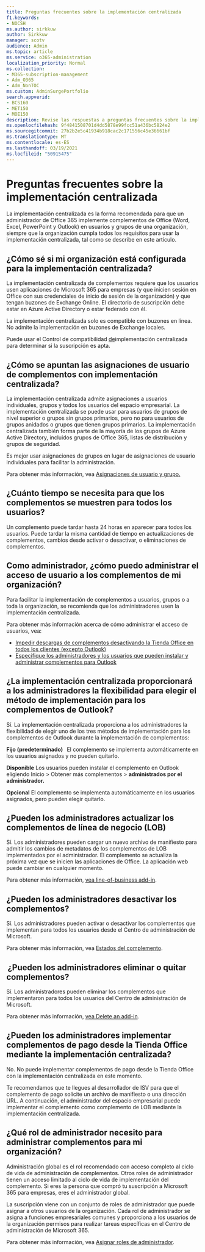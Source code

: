 ```yaml
---
title: Preguntas frecuentes sobre la implementación centralizada
f1.keywords:
- NOCSH
ms.author: sirkkuw
author: Sirkkuw
manager: scotv
audience: Admin
ms.topic: article
ms.service: o365-administration
localization_priority: Normal
ms.collection:
- M365-subscription-management
- Adm_O365
- Adm_NonTOC
ms.custom: AdminSurgePortfolio
search.appverid:
- BCS160
- MET150
- MOE150
description: Revise las respuestas a preguntas frecuentes sobre la implementación centralizada desde el Centro de administración de Microsoft 365.
ms.openlocfilehash: 9f4841508701d4dd5878e99fcc51a436bc5824e2
ms.sourcegitcommit: 27b2b2e5c41934b918cac2c171556c45e36661bf
ms.translationtype: MT
ms.contentlocale: es-ES
ms.lasthandoff: 03/19/2021
ms.locfileid: "50915475"
---
```

# <a name="centralized-deployment-faq"></a>Preguntas frecuentes sobre la implementación centralizada

La implementación centralizada es la forma recomendada para que un administrador de Office 365 implemente complementos de Office (Word, Excel, PowerPoint y Outlook) en usuarios y grupos de una organización, siempre que la organización cumpla todos los requisitos para usar la implementación centralizada, tal como se describe en este artículo.   
  
## <a name="how-do-i-know-if-my-organization-is-set-up-for-centralized-deployment"></a>¿Cómo sé si mi organización está configurada para la implementación centralizada?  

La implementación centralizada de complementos requiere que los usuarios usen aplicaciones de Microsoft 365 para empresas (y que inicien sesión en Office con sus credenciales de inicio de sesión de la organización) y que tengan buzones de Exchange Online. El directorio de suscripción debe estar en Azure Active Directory o estar federado con él.  
 
La implementación centralizada solo es compatible con buzones en línea. No admite la implementación en buzones de Exchange locales.

Puede usar el Control de compatibilidad [de](centralized-deployment-of-add-ins.md#centralized-deployment-compatibility-checker)implementación centralizada   para determinar si la suscripción es apta. 
  
## <a name="how-do-you-target-add-in-user-assignments-with-centralized-deployment"></a>¿Cómo se apuntan las asignaciones de usuario de complementos con implementación centralizada?  

La implementación centralizada admite asignaciones a usuarios individuales, grupos y todos los usuarios del espacio empresarial. La implementación centralizada se puede usar para usuarios de grupos de nivel superior o grupos sin grupos primarios, pero no para usuarios de grupos anidados o grupos que tienen grupos primarios. La implementación centralizada también forma parte de la mayoría de los grupos de Azure Active Directory, incluidos grupos de Office 365, listas de distribución y grupos de seguridad.  

Es mejor usar asignaciones de grupos en lugar de asignaciones de usuario individuales para facilitar la administración.
 
Para obtener más información, vea [Asignaciones de usuario y grupo.](./centralized-deployment-of-add-ins.md?view=o365-worldwide#user-and-group-assignments)  
   
## <a name="how-long-does-it-take-for-add-ins-to-show-up-for-all-users"></a>¿Cuánto tiempo se necesita para que los complementos se muestren para todos los usuarios?  

Un complemento puede tardar hasta 24 horas en aparecer para todos los usuarios. Puede tardar la misma cantidad de tiempo en actualizaciones de complementos, cambios desde activar o desactivar, o eliminaciones de complementos. 
  
## <a name="as-an-administrator-how-do-i-manage-the-user-access-to-add-ins-for-my-organization"></a>Como administrador, ¿cómo puedo administrar el acceso de usuario a los complementos de mi organización?

Para facilitar la implementación de complementos a usuarios, grupos o a toda la organización, se recomienda que los administradores usen la implementación centralizada.

Para obtener más información acerca de cómo administrar el acceso de usuarios, vea:
 - [Impedir descargas de complementos desactivando la Tienda Office en todos los clientes (excepto Outlook)](./manage-addins-in-the-admin-center.md#prevent-add-in-downloads-by-turning-off-the-office-store-across-all-clients-except-outlook)
 - [Especifique los administradores y los usuarios que pueden instalar y administrar complementos para Outlook](/Exchange/specify-who-can-install-and-manage-add-ins-2013-help)

## <a name="will-centralized-deployment-provide-admins-the-flexibility-to-choose-the-deployment-method-for-outlook-add-ins"></a>¿La implementación centralizada proporcionará a los administradores la flexibilidad para elegir el método de implementación para los complementos de Outlook?  

Sí. La implementación centralizada proporciona a los administradores la flexibilidad de elegir uno de los tres métodos de implementación para los complementos de Outlook durante la implementación de complementos:

**Fijo (predeterminado)**   El complemento se implementa automáticamente en los usuarios asignados y no pueden quitarlo.  
 
**Disponible** Los usuarios pueden instalar el complemento en Outlook eligiendo Inicio > Obtener más complementos > **administrados por el administrador.**
 
**Opcional** El complemento se implementa automáticamente en los usuarios asignados, pero pueden elegir quitarlo.  
    
## <a name="can-admins-update-line-of-business-lob-add-ins"></a>¿Pueden los administradores actualizar los complementos de línea de negocio (LOB)  

Sí. Los administradores pueden cargar un nuevo archivo de manifiesto para admitir los cambios de metadatos de los complementos de LOB implementados por el administrador. El complemento se actualiza la próxima vez que se inicien las aplicaciones de Office. La aplicación web puede cambiar en cualquier momento.  
 
Para obtener más información, [vea line-of-business add-in](./manage-addins-in-the-admin-center.md#more-about-office-add-ins-security).  

## <a name="can-admins-turn-off-add-ins"></a>¿Pueden los administradores desactivar los complementos?  

Sí. Los administradores pueden activar o desactivar los complementos que implementan para todos los usuarios desde el Centro de administración de Microsoft.

Para obtener más información, vea [Estados del complemento](./manage-addins-in-the-admin-center.md#add-in-states).  

##  <a name="can-admins-delete-or-remove-add-ins"></a>¿Pueden los administradores eliminar o quitar complementos?

Sí. Los administradores pueden eliminar los complementos que implementaron para todos los usuarios del Centro de administración de Microsoft.

Para obtener más información, [vea Delete an add-in](./manage-addins-in-the-admin-center.md#delete-an-add-in). 
  
## <a name="can-admins-deploy-paid-add-ins-from-the-office-store-using-centralized-deployment"></a>¿Pueden los administradores implementar complementos de pago desde la Tienda Office mediante la implementación centralizada? 

No. No puede implementar complementos de pago desde la Tienda Office con la implementación centralizada en este momento.  
 
Te recomendamos que te llegues al desarrollador de ISV para que el complemento de pago solicite un archivo de manifiesto o una dirección URL. A continuación, el administrador del espacio empresarial puede implementar el complemento como complemento de LOB mediante la implementación centralizada.
    
## <a name="which-admin-role-do-i-need-to-manage-add-ins-for-my-organization"></a>¿Qué rol de administrador necesito para administrar complementos para mi organización?  

Administración global es el rol recomendado con acceso completo al ciclo de vida de administración de complementos. Otros roles de administrador tienen un acceso limitado al ciclo de vida de implementación del complemento. Si eres la persona que compró tu suscripción a Microsoft 365 para empresas, eres el administrador global. 
 
La suscripción viene con un conjunto de roles de administrador que puede asignar a otros usuarios de la organización. Cada rol de administrador se asigna a funciones empresariales comunes y proporciona a los usuarios de la organización permisos para realizar tareas específicas en el Centro de administración de Microsoft 365.  
 
Para obtener más información, vea [Asignar roles de administrador](../add-users/assign-admin-roles.md?view=o365-worldwide). 